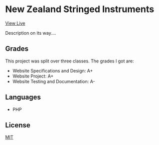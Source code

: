 # New Zealand Stringed Instruments

[View Live](https://nzsi.flynnp4yne.com/)

Description on its way....

## Grades
This project was split over three classes. The grades I got are:
+ Website Specifications and Design: A+
+ Website Project: A+
+ Website Testing and Documentation: A-

## Languages
+ PHP

## License

[MIT](https://choosealicense.com/licenses/mit/)